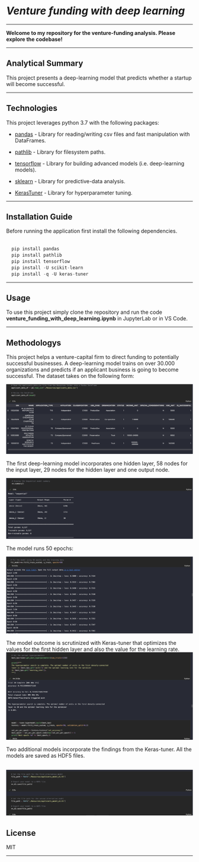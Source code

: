 # *Venture funding with deep learning*
---

**Welcome to my repository for the venture-funding analysis. Please explore the codebase!** <br />

---
## Analytical Summary

This project presents a deep-learning model that predicts whether a startup will become successful. 

---

## Technologies

This project leverages python 3.7 with the following packages:

* [pandas](https://pandas.pydata.org) - Library for reading/writing csv files and fast manipulation with DataFrames.

* [pathlib](https://docs.python.org/3/library/pathlib.html) - Library for filesystem paths.

* [tensorflow](https://www.tensorflow.org/) - Library for building advanced models (i.e. deep-learning models).

* [sklearn](https://scikit-learn.org/stable/) - Library for predictive-data analysis.
 
 * [KerasTuner](https://keras.io/keras_tuner/) - Library for hyperparameter tuning.
---

## Installation Guide

Before running the application first install the following dependencies.

```python

  pip install pandas
  pip install pathlib
  pip install tensorflow
  pip install -U scikit-learn
  pip install -q -U keras-tuner

```
---

## Usage

To use this project simply clone the repository and run the code **venture_funding_with_deep_learning.ipynb** in JupyterLab or in VS Code.

---

## Methodologys
This project helps a venture-capital firm to direct funding to potentially successful businesses. A deep-learning model trains on over 30.000 organizations and predicts if an applicant business is going to become successful. 
The dataset takes on the following form:

![snippet of our code](Images/image1.png)

The first deep-learning model incorporates one hidden layer, 58 nodes for the input layer, 29 nodes for the hidden layer and one output node.

![snippet of our code](Images/image2.png)

The model runs 50 epochs:

![snippet of our code](Images/image3.png)

The model outcome is scrutinized with Keras-tuner that optimizes the values for the first hidden layer and also the value for the learning rate.
![snippet of our code](Images/image4.png)

Two additional models incorporate the findings from the Keras-tuner.
All the models are saved as HDF5 files.

![snippet of our code](Images/image5.png)
---

## License

MIT

---


 
